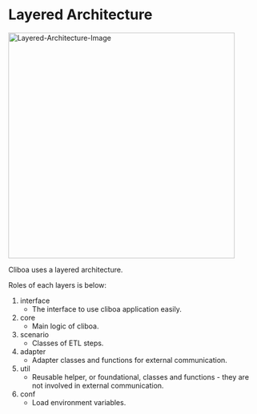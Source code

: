 # Layered Architecture

<img width="452" alt="Layered-Architecture-Image" src="https://github.com/BrainPad/cliboa/refs/heads/master/img/layer.png">

Cliboa uses a layered architecture.

Roles of each layers is below:

1. interface
    * The interface to use cliboa application easily.
2. core
    * Main logic of cliboa.
3. scenario
    * Classes of ETL steps.
4. adapter
    * Adapter classes and functions for external communication.
5. util
    * Reusable helper, or foundational, classes and functions - they are not involved in external communication.
6. conf
    * Load environment variables.
